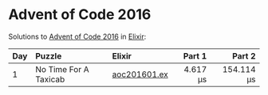# Advent of Code 2016

Solutions to [Advent of Code 2016](https://adventofcode.com/2016/) in [Elixir](https://elixir-lang.org/):

| Day  | Puzzle                | Elixir                                                |   Part 1 |     Part 2 |
| :--- | :-------------------- | :---------------------------------------------------- | -------: | ---------: |
| 1    | No Time For A Taxicab | [aoc201601.ex](01_no_time_for_a_taxicab/aoc201601.ex) | 4.617 µs | 154.114 µs |
